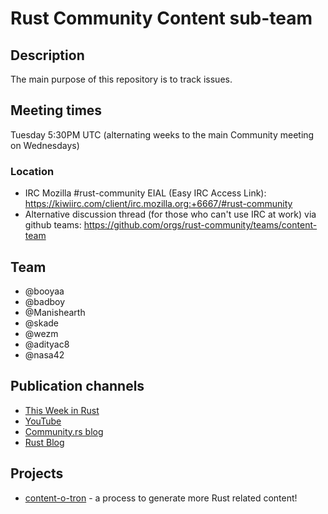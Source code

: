 # Rust Community Content sub-team

## Description

The main purpose of this repository is to track issues.

## Meeting times

Tuesday 5:30PM UTC (alternating weeks to the main Community meeting on Wednesdays)

### Location

- IRC Mozilla #rust-community EIAL (Easy IRC Access Link): https://kiwiirc.com/client/irc.mozilla.org:+6667/#rust-community
- Alternative discussion thread (for those who can't use IRC at work) via github teams: https://github.com/orgs/rust-community/teams/content-team

## Team

- @booyaa
- @badboy
- @Manishearth
- @skade
- @wezm
- @adityac8
- @nasa42

## Publication channels

- [This Week in Rust](https://this-week-in-rust.org/)
- [YouTube](http://youtube.com/c/rustvideos)
- [Community.rs blog](http://blog.community.rs/en-US/)
- [Rust Blog](https://blog.rust-lang.org/)


## Projects

- [content-o-tron](https://github.com/rust-community/content-o-tron) - a process to generate more Rust related content!
